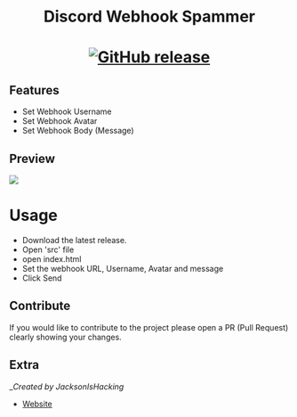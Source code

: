 <h1 align="center">
    <br>
    Discord Webhook Spammer
    <br>
<h1>
<p align="center">
    <a href="https://github.com/papasnags/Discord-Webhook-Spammer/releases">
        <img alt="GitHub release" src="https://img.shields.io/github/release/PapaSnags/Discord-Webhook-Spammer.svg">
    </a>
</p>

## Features 
* Set Webhook Username
* Set Webhook Avatar
* Set Webhook Body (Message)

## Preview
<img src="https://i.imgur.com/UbOQUwz.png">

# Usage
* Download the latest release.
* Open 'src' file
* open index.html
* Set the webhook URL, Username, Avatar and message
* Click Send

## Contribute
If you would like to contribute to the project please open a PR (Pull Request) clearly showing your changes.

## Extra
__Created by JacksonIsHacking_
* [Website](jacksonishacking.github.io)
</br>
